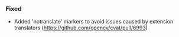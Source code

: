 ### Fixed

- Added 'notranslate' markers to avoid issues caused by extension translators
  (<https://github.com/opencv/cvat/pull/6993>)
